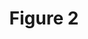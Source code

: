---
title: Figure 2
layout: osd-single
image name: 26531PRE
tests2:
    - name: 26531PRE
      width: 13888
      height: 15936
      levels: 4
    - name: 26531PRE
      width: 13888
      height: 15936
      levels: 4
---